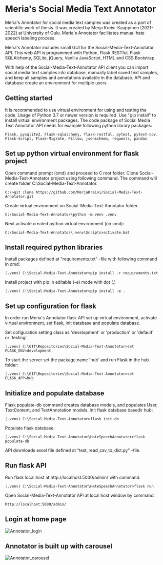 # Meria's Social Media Text Annotator

Meria's Annotator for social media text samples was created as a part of scientific work of thesis. 
It was created by Merja Kreivi-Kauppinen (2021-2022) at University of Oulu.
Meria's Annotator facilitates manual hate speech labeling process.

Meria's Annotator includes small GUI for the Social-Media-Text-Annotator API. 
This web API is programmed with Python, Flask RESTful, Flask SQLAlchemy, SQLite, jQuery, Vanilla JavaScript, HTML and CSS Bootstrap. 

With help of the Social-Media-Text-Annotator API client you can import social media text samples into database, manually label saved text samples, and keep all samples and annotations available in the database. 
API and database create an environment for multiple users.

## Getting started

It is recommended to use virtual environment for using and testing the code. Usage of Python 3.7 or newer version is required. 
Use "pip install" to install virtual environment packages. The code package of Social Media Text Annotator API needs for example following python library packages:

    Flask, pysqlite3, Flask-sqlalchemy, flask-restful, pytest, pytest-cov, Flask-Script, Flask-Migrate, Pillow, jsonschema, requests, pandas

## Set up python virtual environment for flask project

Open command prompt (cmd) and proceed to C root folder. Clone Social-Media-Text-Annotator project using following command. The command will create folder C:\Social-Media-Text-Annotator.

    C:\>git clone https://github.com/MerjaKreivi/Social-Media-Text-Annotator.git

Create virtual environment on Social-Media-Text-Annotator folder.

    C:\Social-Media-Text-Annotator\python -m venv .venv

Next activate created python virtual environment (on cmd):

    C:\Social-Media-Text-Annotator\.venv\Scripts>activate.bat

## Install required python libraries

Install packages defined at "requirements.txt" -file with  following command in cmd:

    (.venv) C:\Social-Media-Text-Annotator>pip install -r requirements.txt

Install project with pip in editable (-e) mode with dot (.)

    (.venv) C:\Social-Media-Text-Annotator>pip install -e .

## Set up configuration for flask

In order run Meria's Annotator flask API set up virtual environment, 
activate virtual environment, set flask, init database and populate database.

Set cofiguration setting class as 'development' or 'production' or 'default' or 'testing'

    (.venv) C:\GIT\Repositories\Social-Media-Text-Annotator>set FLASK_ENV=development

To start the server set the package name 'hub' and run Flask in the hub folder:

    (.venv) C:\GIT\Repositories\Social-Media-Text-Annotator>set FLASK_APP=hub

## Initialize and populate database

Flask populate-db command creates database models, and populates User, TextContent, and TextAnnotation models.
Init flask database basedir hub:

    (.venv) C:\Social-Media-Text-Annotator>flask init-db

Populate flask database:

    (.venv) C:\Social-Media-Text-Annotator\HateSpeechAnnotator>flask populate-db

API downloads excel file defined at "test_read_csv_to_dict.py" -file.

## Run flask API

Run flask local host at http://localhost:5000/admin/ with command:

    (.venv) C:\Social-Media-Text-Annotator\HateSpeechAnnotator>flask run

Open Social-Media-Text-Annotator API at local host window by command:

    http://localhost:5000/admin/

## Login at home page

![Annotator_login](https://user-images.githubusercontent.com/55892486/203415953-4dd66915-f4cf-4b1a-bdb5-8cf6de04f3c1.png)

## Annotator is built up with carousel

![Annotator_carousel](https://user-images.githubusercontent.com/55892486/203416140-e4ed4080-fbb5-4d51-9cf8-189e73fffa98.png)
